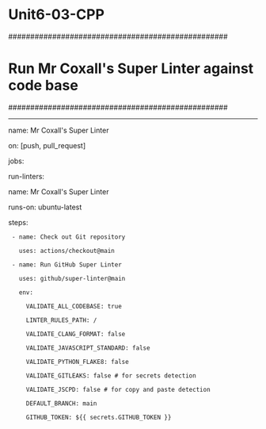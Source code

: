 # Unit6-03-CPP
##################################################

# Run Mr Coxall's Super Linter against code base #

##################################################

---

name: Mr Coxall's Super Linter


on: [push, pull_request]


jobs:

 run-linters:

   name: Mr Coxall's Super Linter

   runs-on: ubuntu-latest


   steps:

     - name: Check out Git repository

       uses: actions/checkout@main

     - name: Run GitHub Super Linter

       uses: github/super-linter@main

       env:

         VALIDATE_ALL_CODEBASE: true

         LINTER_RULES_PATH: /

         VALIDATE_CLANG_FORMAT: false

         VALIDATE_JAVASCRIPT_STANDARD: false

         VALIDATE_PYTHON_FLAKE8: false

         VALIDATE_GITLEAKS: false # for secrets detection

         VALIDATE_JSCPD: false # for copy and paste detection

         DEFAULT_BRANCH: main

         GITHUB_TOKEN: ${{ secrets.GITHUB_TOKEN }}
